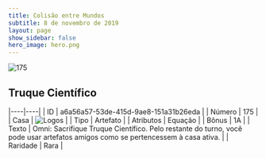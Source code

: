 ```yaml
---
title: Colisão entre Mundos
subtitle: 8 de novembro de 2019
layout: page
show_sidebar: false
hero_image: hero.png
---
```


![175](https://cdn.keyforgegame.com/media/card_front/pt/452_175_V4PVCX8W5623_pt.png)

## Truque Científico

|----|----|
| ID | a6a56a57-53de-415d-9ae8-151a31b26eda |
| Número | 175 |
| Casa | ![Logos](https://archonarcana.com/images/thumb/c/ce/Logos.png/22px-Logos.png "Logos") |
| Tipo | Artefato |
| Atributos | Equação |
| Bônus | 1A |
| Texto | Omni: Sacrifique Truque Científico.  Pelo restante do turno, você pode usar artefatos amigos como se pertencessem à casa ativa. |
| Raridade | Rara |
